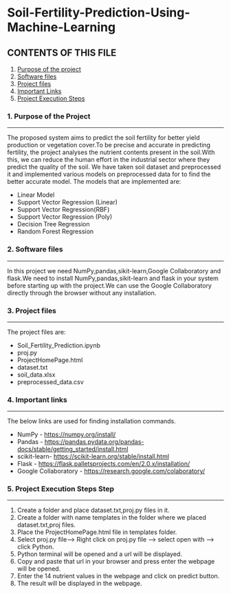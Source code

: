 # Soil-Fertility-Prediction-Using-Machine-Learning

## CONTENTS OF THIS FILE
1. [Purpose of the project](#purpose-of-the-project)
2. [Software files](#software-files)
3. [Project files](#project-files)
4. [Important Links](#important-links)
5. [Project Execution Steps](#project-execution-steps)

### 1. Purpose of the Project
***
The proposed system aims to predict the soil fertility for better yield production or vegetation cover.To be precise and accurate in predicting fertility, the project analyses the nutrient contents present in the soil.With this, we can reduce the human effort in the industrial sector where they predict the quality of the soil.
We have taken soil dataset and preprocessed it and implemented various models on preprocessed data for to find the better accurate model. The models that are implemented are:
* Linear Model
* Support Vector Regression (Linear)
* Support Vector Regression(RBF)
* Support Vector Regression (Poly)
* Decision Tree Regression
* Random Forest Regression

### 2. Software files
***
In this project we need NumPy,pandas,sikit-learn,Google Collaboratory and flask.We need to install NumPy,pandas,sikit-learn and flask in your system before starting up with the project.We can use the Google Collaboratory directly through the browser without any installation.

### 3. Project files
***
The project files are:
* Soil_Fertility_Prediction.ipynb
* proj.py
* ProjectHomePage.html
* dataset.txt
* soil_data.xlsx
* preprocessed_data.csv

### 4. Important links
***
The below links are used for finding installation commands.
* NumPy - https://numpy.org/install/
* Pandas - https://pandas.pydata.org/pandas-docs/stable/getting_started/install.html
* scikit-learn- https://scikit-learn.org/stable/install.html
* Flask - https://flask.palletsprojects.com/en/2.0.x/installation/
* Google Collaboratory - https://research.google.com/colaboratory/

### 5. Project Execution Steps Step
***
   1. Create a folder and place dataset.txt,proj.py files in it.
   2. Create a folder with name templates in the folder where we placed dataset.txt,proj files.
   3. Place the ProjectHomePage.html file in templates folder.
   4. Select proj.py file--> Right click on proj.py file --> select open with --> click Python.
   5. Python terminal will be opened and a url will be displayed.
   6. Copy and paste that url in your browser and press enter the webpage will be opened.
   7. Enter the 14 nutrient values in the webpage and click on predict button.
   8. The result will be displayed in the webpage.
